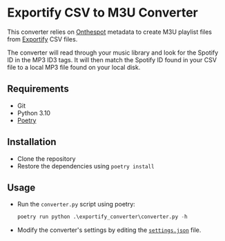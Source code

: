 # Exportify CSV to M3U Converter

This converter relies on [Onthespot](https://github.com/casualsnek/onthespot) metadata to create M3U playlist files from [Exportify](https://github.com/watsonbox/exportify) CSV files.

The converter will read through your music library and look for the Spotify ID in the MP3 ID3 tags. It will then match the Spotify ID found in your CSV file to a local MP3 file found on your local disk.

## Requirements

- Git
- Python 3.10
- [Poetry](https://python-poetry.org/)

## Installation

- Clone the repository
- Restore the dependencies using `poetry install`

## Usage

- Run the `converter.py` script using poetry:
  ```py
  poetry run python .\exportify_converter\converter.py -h
  ```

- Modify the converter's settings by editing the [`settings.json`](./exportify_converter/settings.json) file.
